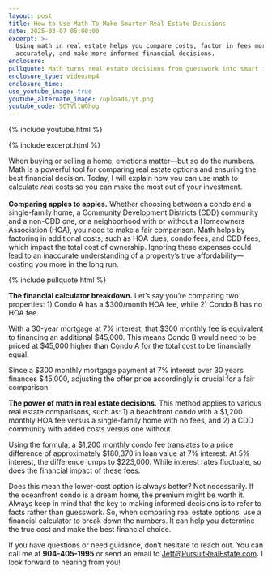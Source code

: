 ```yaml
---
layout: post
title: How to Use Math To Make Smarter Real Estate Decisions
date: 2025-03-07 05:00:00
excerpt: >-
  Using math in real estate helps you compare costs, factor in fees more
  accurately, and make more informed financial decisions.
enclosure:
pullquote: Math turns real estate decisions from guesswork into smart investments.
enclosure_type: video/mp4
enclosure_time:
use_youtube_image: true
youtube_alternate_image: /uploads/yt.png
youtube_code: 9GTVltWOhog
---
```

{% include youtube.html %}

{% include excerpt.html %}

When buying or selling a home, emotions matter—but so do the numbers. Math is a powerful tool for comparing real estate options and ensuring the best financial decision. Today, I will explain how you can use math to calculate *real* costs so you can make the most out of your investment.<br><br>**Comparing apples to apples.** Whether choosing between a condo and a single-family home, a Community Development Districts (CDD) community and a non-CDD one, or a neighborhood with or without a Homeowners Association (HOA), you need to make a fair comparison. Math helps by factoring in additional costs, such as HOA dues, condo fees, and CDD fees, which impact the total cost of ownership. Ignoring these expenses could lead to an inaccurate understanding of a property’s true affordability—costing you more in the long run.

{% include pullquote.html %}

**The financial calculator breakdown.** Let’s say you’re comparing two properties: 1) Condo A has a $300/month HOA fee, while 2) Condo B has no HOA fee.

With a 30-year mortgage at 7% interest, that $300 monthly fee is equivalent to financing an additional $45,000. This means Condo B would need to be priced at $45,000 higher than Condo A for the total cost to be financially equal.

Since a $300 monthly mortgage payment at 7% interest over 30 years finances $45,000, adjusting the offer price accordingly is crucial for a fair comparison.

**The power of math in real estate decisions.** This method applies to various real estate comparisons, such as: 1) a beachfront condo with a $1,200 monthly HOA fee versus a single-family home with no fees, and 2) a CDD community with added costs versus one without.

Using the formula, a $1,200 monthly condo fee translates to a price difference of approximately $180,370 in loan value at 7% interest. At 5% interest, the difference jumps to $223,000. While interest rates fluctuate, so does the financial impact of these fees.

Does this mean the lower-cost option is always better? Not necessarily. If the oceanfront condo is a dream home, the premium might be worth it. Always keep in mind that the key to making informed decisions is to refer to facts rather than guesswork. So, when comparing real estate options, use a financial calculator to break down the numbers. It can help you determine the true cost and make the best financial choice.

If you have questions or need guidance, don’t hesitate to reach out. You can call me at **904-405-1995** or send an email to [Jeff@PursuitRealEstate.com](mailto:Jeff@PursuitRealEstate.com)**.** I look forward to hearing from you!